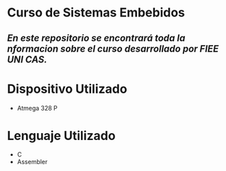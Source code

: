 # Curso de Sistemas Embebidos

***En este repositorio se encontrará toda la nformacion sobre el curso desarrollado por FIEE UNI CAS.***
--
# Dispositivo Utilizado
- Atmega 328 P
# Lenguaje Utilizado
- C
- Assembler